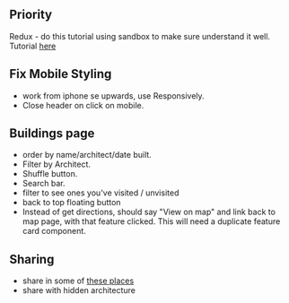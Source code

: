 ## Priority

Redux - do this tutorial using sandbox to make sure understand it well. Tutorial [here](https://daveceddia.com/redux-tutorial/)

## Fix Mobile Styling

- work from iphone se upwards, use Responsively.
- Close header on click on mobile.

## Buildings page

- order by name/architect/date built.
- Filter by Architect.
- Shuffle button.
- Search bar.
- filter to see ones you've visited / unvisited
- back to top floating button
- Instead of get directions, should say "View on map" and link back to map page, with that feature clicked. This will need a duplicate feature card component.

## Sharing

- share in some of [these places](https://github.com/KingMenes/awesome-launch)
- share with hidden architecture
